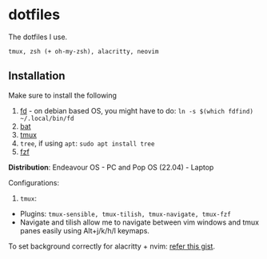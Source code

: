 # dotfiles

The dotfiles I use.

```
tmux, zsh (+ oh-my-zsh), alacritty, neovim
```

## Installation

Make sure to install the following

1. [fd](https://github.com/sharkdp/fd#installation) - on debian based OS, you might have to do: `ln -s $(which fdfind) ~/.local/bin/fd`
2. [bat](https://github.com/sharkdp/bat)
3. [tmux](https://github.com/tmux/tmux)
4. `tree`, if using `apt`: `sudo apt install tree`
5. [fzf](https://github.com/junegunn/fzf)

**Distribution**: Endeavour OS - PC and Pop OS (22.04) - Laptop

Configurations:

1. `tmux`:
  * Plugins: `tmux-sensible, tmux-tilish, tmux-navigate, tmux-fzf`
  * Navigate and tilish allow me to navigate between vim windows and tmux panes easily using Alt+j/k/h/l keymaps.

To set background correctly for alacritty + nvim: [refer this gist]( https://gist.github.com/andersevenrud/015e61af2fd264371032763d4ed965b6?permalink_comment_id=4109663#gistcomment-4109663 ).
